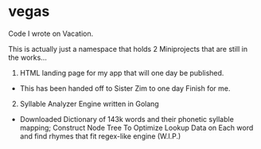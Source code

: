 # vegas

Code I wrote on Vacation.

This is actually just a namespace that holds 2 Miniprojects that are still in the works...

1. HTML landing page for my app that will one day be published.
- This has been handed off to Sister Zim to one day Finish for me.
2. Syllable Analyzer Engine written in Golang
- Downloaded Dictionary of 143k words and their phonetic syllable mapping; Construct Node Tree To Optimize Lookup Data on Each word and find rhymes that fit regex-like engine (W.I.P.)

